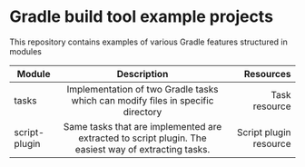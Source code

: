 # Gradle build tool example projects

This repository contains examples of various Gradle features structured in modules

| Module        | Description           | Resources |
| ------------- |:-------------:|-------------:|
| tasks      | Implementation of two Gradle tasks which can modify files in specific directory | Task resource  |
| script-plugin      | Same tasks that are implemented are extracted to script plugin. The easiest way of extracting tasks.       | Script plugin resource |
